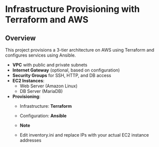 # Infrastructure Provisioning with Terraform and AWS

## Overview
This project provisions a 3-tier architecture on AWS using Terraform and configures services using Ansible.

- **VPC** with public and private subnets
- **Internet Gateway** (optional, based on configuration)
- **Security Groups** for SSH, HTTP, and DB access
- **EC2 Instances**:
  - Web Server (Amazon Linux)
  - DB Server (MariaDB)
- **Provisioning**:
  - Infrastructure: **Terraform**
  - Configuration: **Ansible**
 
  - **Note**
  - Edit inventory.ini and replace IPs with your actual EC2 instance addresses
